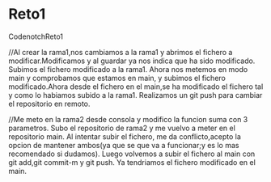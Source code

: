 # Reto1
CodenotchReto1

//Al crear la rama1,nos cambiamos a la rama1 y abrimos el fichero a modificar.Modificamos y al guardar ya nos indica que ha sido modificado. Subimos el fichero modificado a la rama1.
Ahora nos metemos en modo main y comprobamos que estamos en main, y subimos el fichero modificado.Ahora desde el fichero en el main,se ha modificado el fichero tal y como lo habiamos subido a la rama1.
Realizamos un git push para cambiar el repositorio en remoto.


//Me meto en la rama2 desde consola y modifico la funcion suma con 3 parametros.
Subo el repositorio de rama2 y me vuelvo a meter en el repositorio main. Al intentar subir el fichero, me da conflicto,acepto la opcion de mantener ambos(ya que se que va a funcionar;y es lo mas recomendado si dudamos). Luego volvemos a subir el fichero al main con git add,git commit-m y git push. Ya tendriamos el fichero modificado en el main.

